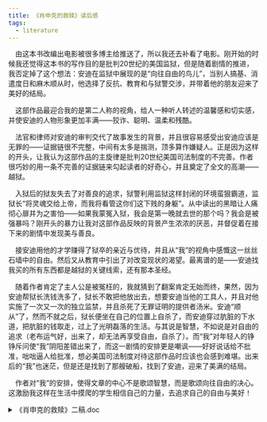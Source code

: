 ```yaml
---
title: 《肖申克的救赎》读后感
tags:
  - literature
---
```

&emsp;由这本书改编出电影被很多博主给推送了，所以我还去补看了电影。刚开始的时候我还觉得这本书的写作目的是批判20世纪的美国监狱，但是随着剧情的推进，我否定掉了这个想法：安迪在监狱中展现的是“向往自由的鸟儿”，当别人搞基、消遣度日和麻木顺从时，他选择了反抗、教育和与狱警交涉，并带着他的朋友迎来了美好的结局。

&emsp;这部作品最迎合我的是第二人称的视角，给人一种听人转述的温馨感和切实感，并使安迪的人物形象更加丰满——狡诈、聪明、温柔和残酷。

&emsp;法官和律师对安迪的审判交代了故事发生的背景，并且很容易感受出安迪应该是无罪的——证据链很不完整，中间有太多是揣测，顶多算作嫌疑人。正是因为这样的开头，让我认为这部作品的主旋律是批判20世纪美国司法制度的不完善。作者很巧妙的用一条不完善的证据链来勾起读者的好奇心，并且奠定了全文的高潮——越狱。

&emsp;入狱后的狱友失去了对善良的追求，狱警利用监狱这样封闭的环境蛮狠霸道，监狱长“将灵魂交给上帝，而我将看管这你们这下贱的身躯”。从中读出的黑暗让人痛彻心扉并为之害怕——如果我蒙冤入狱，我会是第一晚就去世的那个吗？我会是被强暴吗？刚开头的暴力让我对这部作品反映的背景产生浓浓的厌恶，并督促着在接下来的剧情中发现美与善良。

&emsp;接安迪用他的才学赚得了狱卒的亲近与优待，并且从“我”的视角中感慨这一丝丝石墙中的自由。然后又从教育中引出了对改变现状的渴望。最离谱的是——安迪找我买的所有东西都是越狱的关键线索，还有那本圣经。

&emsp;随着作者肯定了主人公是被冤枉的，我就猜到了翻案肯定无始而终，果然，因为安迪帮狱长洗钱洗多了，狱长不敢把他放出去，想要安迪当他的工具人，并且对他实施了一次又一次的独立监禁，并且杀死了无罪证明的提供者汤米。安迪“顺从”了，然而不就之后，狱长便坐在自己的位置上自杀了，而安迪穿过肮脏的下水道，把肮脏的钱取走，过上了光明磊落的生活。与其说是智慧，不如说是对自由的追求（老布运气好，出来了，却无法再享受自由，自杀了）。而“我”对年轻人的铮铮斥问使“我”阴阳差错出来了，而这一剧情的安排更是嘲讽——好好说话给不批准，咄咄逼人给批准，想必美国司法制度对待这部作品时应该也会感到难堪。出来后的“我”也迷茫，但是还是找到了那艘破船，找到了安迪，迎来了美满的结局。

&emsp;作者对“我”的安排，使得文章的中心不是歌颂智慧，而是歌颂向往自由的决心。这激励我这样在生活中摸爬的学生相信自己的力量，去追求自己的自由与美好！

<details>
<summary>《肖申克的救赎》二稿.doc</summary>

资源：
<a href="{{ site.url }}/file/《肖申克的救赎》二稿.doc">《肖申克的救赎》二稿.doc</a>
</details>